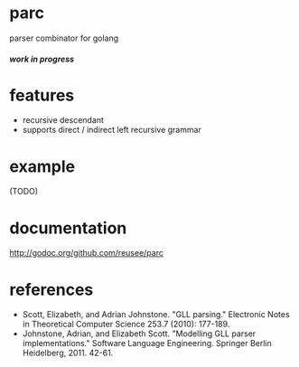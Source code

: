 # parc
parser combinator for golang
##### work in progress

# features
* recursive descendant
* supports direct / indirect left recursive grammar

# example
(TODO)

# documentation
http://godoc.org/github.com/reusee/parc

# references
* Scott, Elizabeth, and Adrian Johnstone. "GLL parsing." Electronic Notes in Theoretical Computer Science 253.7 (2010): 177-189.
* Johnstone, Adrian, and Elizabeth Scott. "Modelling GLL parser implementations." Software Language Engineering. Springer Berlin Heidelberg, 2011. 42-61.
